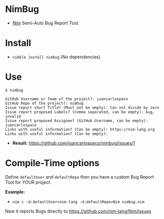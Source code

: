 # NimBug

- [Nim](https://nim-lang.org) Semi-Auto Bug Report Tool.


# Install

- `nimble install nimbug` (No dependencies)


# Use

```console
$ nimbug

GitHub Username or Team of the project?: juancarlospaco
GitHub Repo of the project?: nimbug
Issue report short Title? (Must not be empty): Can not divide by zero
Issue report proposed Labels? (Comma separated, can be empty): bug, invalid
Issue report proposed Assignee? (GitHub Username, can be empty): juancarlospaco
Links with useful information? (Can be empty): https://nim-lang.org
Links with useful information? (Can be empty):

```

- **Result:** https://github.com/juancarlospaco/nimbug/issues/1


# Compile-Time options

Define `defaultUser` and `defaultRepo` then you have a custom Bug Report Tool for YOUR project.

**Example:**

- `nim c -d:defaultUser=nim-lang -d:defaultRepo=Nim nimbug.nim`

Now it reports Bugs directly to https://github.com/nim-lang/Nim/issues
